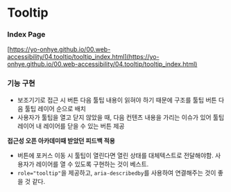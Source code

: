 # Tooltip

### Index Page

[https://yo-onhye.github.io/00.web-accessibility/04.tooltip/tooltip_index.html](https://yo-onhye.github.io/00.web-accessibility/04.tooltip/tooltip_index.html)

### 기능 구현

- 보조기기로 접근 시 버튼 다음 툴팁 내용이 읽혀야 하기 때문에 구조를 툴팁 버튼 다음 툴팁 레이어 순으로 배치
- 사용자가 툴팁을 열고 닫지 않았을 때, 다음 컨텐츠 내용을 가리는 이슈가 있어 툴팁 레이어 내 레이어를 닫을 수 있는 버튼 제공

**접근성 오픈 아카데미때 받았던 피드백 적용**
- 버튼에 포커스 이동 시 툴팁이 열린다면 열린 상태를 대체텍스트로 전달해야함. 사용자가 레이어를 열 수 있도록 구현하는 것이 베스트.
- `role="tooltip"`을 제공하고, `aria-describedby`를 사용하여 연결해주는 것이 좋을 것 같다.

